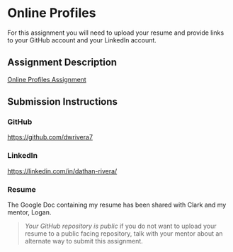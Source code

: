 # Online Profiles
For this assignment you will need to upload your resume and provide links to your GitHub account and your LinkedIn account.

## Assignment Description
[Online Profiles Assignment](https://education.launchcode.org/liftoff/modules/assignments/online-profiles)

## Submission Instructions
 
### GitHub
https://github.com/dwrivera7
 
### LinkedIn
https://linkedin.com/in/dathan-rivera/

### Resume
The Google Doc containing my resume has been shared with Clark and my mentor, Logan.

> *Your GitHub repository is public* if you do not want to upload your resume to a public facing repository, talk with your mentor about an alternate way to submit this assignment.
